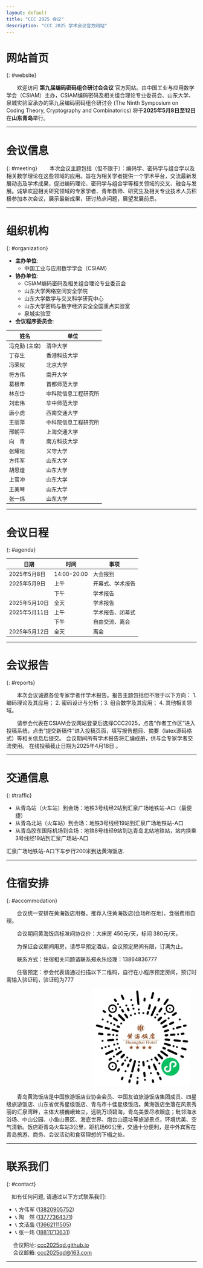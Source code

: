 ```yaml
---
layout: default
title: "CCC 2025 会议"
description: "CCC 2025 学术会议官方网站"
---
```


# 网站首页  
{: #website}

&emsp;&emsp;欢迎访问 **第九届编码密码组合研讨会会议** 官方网站。由中国工业与应用数学学会（CSIAM）主办，CSIAM编码密码及相关组合理论专业委员会、山东大学、泉城实验室承办的第九届编码密码组合研讨会 (The Ninth Symposium on Coding Theory, Cryptography and Combinatorics) 将于**2025年5月8日至12日**在**山东青岛**举行。

---

# 会议信息  
{: #meeting}
&emsp;&emsp;本次会议主题包括（但不限于）：编码学、密码学与组合学以及相关数学理论在这些领域的应用。旨在为相关学者提供一个学术平台，交流最新发展动态及学术成果，促进编码理论、密码学与组合学等相关领域的交叉、融合与发展。诚挚欢迎相关研究领域的专家学者、青年教师、研究生及相关专业技术人员积极参加本次会议，展示最新成果，研讨热点问题，展望发展前景。

---

# 组织机构  
{: #organization}

- **主办单位**:
  - 中国工业与应用数学学会（CSIAM）
- **协办单位**:
  - CSIAM编码密码及相关组合理论专业委员会
  - 山东大学网络空间安全学院
  - 山东大学数学与交叉科学研究中心
  - 山东大学密码与数字经济安全全国重点实验室
  - 泉城实验室
- **会议程序委员会**:
  

| 姓名     | 单位                          |
|----------|-------------------------------|
| 冯克勤 (主席)   | 清华大学                  |
| 丁存生   | 香港科技大学                  |
| 冯荣权   | 北京大学                      |
| 符方伟   | 南开大学                      |
| 葛根年   | 首都师范大学                  |
| 林东岱   | 中科院信息工程研究所          |
| 刘宏伟   | 华中师范大学                  |
| 唐小虎   | 西南交通大学                  |
| 王丽萍   | 中科院信息工程研究所          |
| 邢朝平   | 上海交通大学                  |
| 向&emsp;青     | 南方科技大学                  |
| 张耀祖   | 义守大学                      |
| 方伟军   | 山东大学                      |
| 胡思煌   | 山东大学                      |
| 上官冲   | 山东大学                      |
| 王美琴   | 山东大学                      |
| 张一炜   | 山东大学                      |


---

# 会议日程  
{: #agenda}

| 日期         | 时间          | 事项           |
|--------------|---------------|----------------|
| 2025年5月8日 | 14:00-20:00   | 大会报到        |
| 2025年5月9日 | 上午          | 开幕式、学术报告 |
|              | 下午          | 学术报告        |
| 2025年5月10日| 全天          | 学术报告        |
| 2025年5月11日| 上午          | 学术报告、闭幕式 |
|              | 下午          | 自由交流、离会  |
| 2025年5月12日| 全天          | 离会            |

---



# 会议报告  
{: #reports}

  &emsp;&emsp;本次会议诚邀各位专家学者作学术报告。报告主题包括但不限于以下方向：
  1.编码理论及其应用； 2. 密码设计与分析；3. 组合数学及其应用； 4. 其他相关领域。

&emsp;&emsp;请参会代表在CSIAM会议网站登录后选择CCC2025，点击“作者工作区”进入投稿系统，点击“提交新稿件”进入投稿页面，填写报告题目、摘要（latex源码格式）等相关信息后提交。
会议期间所有学术报告将汇编成册，供与会专家学者交流使用。
在线投稿截止日期为2025年4月18日 。

---

# 交通信息  
{: #traffic}

- 从青岛站（火车站）到会场：地铁3号线经2站到汇泉广场地铁站-A口（最便捷）
- 从青岛北站（火车站）到会场：地铁3号线经19站到汇泉广场地铁站-A口
- 从青岛胶东国际机场到会场：地铁8号线经9站到达青岛北站地铁站，站内换乘3号线经19站到汇泉广场站-A口

汇泉广场地铁站-A口下车步行200米到达黄海饭店.


---

# 住宿安排  
{: #accommodation}

&emsp;&emsp;会议统一安排在黄海饭店用餐。推荐入住黄海饭店(会场所在地)，食宿费用自理。

&emsp;&emsp;会议期间黄海饭店标准间协议价：大床房 450元/天，标间 380元/天。

&emsp;&emsp;为保证会议期间用房，请尽早预定酒店，会议预定房间有限，订满为止。

&emsp;&emsp;联系方式：住宿相关问题请联系郑永乐经理：13864836777

&emsp;&emsp;住宿预定：参会代表请通过扫描以下二维码，自行在小程序预定房间，预订时需输入验证码，验证码为777


 &emsp;&emsp;&emsp;&emsp;&emsp;&emsp;&emsp;&emsp;&emsp;&emsp;&emsp;&emsp;&emsp;&emsp;&emsp;&emsp; ![黄海饭店二维码](/assets/img/1.png)


&emsp;&emsp;青岛黄海饭店是中国旅游饭店业协会会员、中国友谊旅游饭店集团成员、四星级旅游饭店、山东省优秀星级饭店、青岛市十佳星级饭店。黄海饭店坐落在风景秀丽的汇泉湾畔，主体大楼巍峨耸立，远眺万顷碧海，青岛美景尽收眼底；毗邻海水浴场、中山公园、小鱼山景区、海底世界、炮台山遗址等旅游景点，环境优美、空气清新。饭店距青岛火车站3公里，距机场60公里，交通十分便利，是中外宾客在青岛旅游、商务、会议活动和食宿理想的下榻之处。

---

# 联系我们  
{: #contact}

&emsp;如有任何问题, 请通过以下方式联系我们:

- 📞 方伟军 ([13820905752](tel:+8613820905752))
- 📞 陶&emsp;然 ([13777364371](tel:+8613777364371))
- 📞 文洁晶 ([13662111505](tel:+8613662111505))
- 📞 张一炜 ([18811713631](tel:+8618811713631))


&emsp; 会议网址: [ccc2025qd.github.io](https://ccc2025qd.github.io/)   
&emsp; 会议邮箱: [ccc2025qd@163.com](mailto:ccc2025qd@163.com)

---
